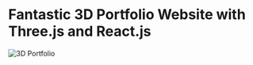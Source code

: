 # Fantastic 3D Portfolio Website with Three.js and React.js
![3D Portfolio](https://i.ibb.co/9ykhLtM/Thumbnail.png)



